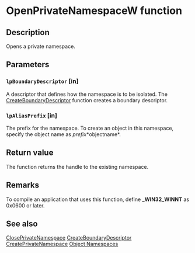# OpenPrivateNamespaceW function

## Description

Opens a private namespace.

## Parameters

### `lpBoundaryDescriptor` [in]

A descriptor that defines how the namespace is to be isolated. The [CreateBoundaryDescriptor](https://learn.microsoft.com/windows/desktop/api/namespaceapi/nf-namespaceapi-createboundarydescriptorw) function creates a boundary descriptor.

### `lpAliasPrefix` [in]

The prefix for the namespace. To create an object in this namespace, specify the object name as *prefix*\*objectname*.

## Return value

The function returns the handle to the existing namespace.

## Remarks

To compile an application that uses this function, define **_WIN32_WINNT** as 0x0600 or later.

## See also

[ClosePrivateNamespace](https://learn.microsoft.com/windows/desktop/api/namespaceapi/nf-namespaceapi-closeprivatenamespace)
[CreateBoundaryDescriptor](https://learn.microsoft.com/windows/desktop/api/namespaceapi/nf-namespaceapi-createboundarydescriptorw)
[CreatePrivateNamespace](https://learn.microsoft.com/windows/desktop/api/namespaceapi/nf-namespaceapi-createprivatenamespacew)
[Object Namespaces](https://learn.microsoft.com/windows/desktop/Sync/object-namespaces)